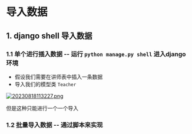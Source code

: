 # 导入数据
## 1. django shell 导入数据
### 1.1 单个进行插入数据 -- 运行 `python manage.py shell` 进入django环境
- 假设我们需要在讲师表中插入一条数据
- 导入我们的模型类 `Teacher`

[![20230818113227.png](https://i.postimg.cc/8kX6mQbP/20230818113227.png)](https://postimg.cc/RqfhvY8j)

但是这种只能进行一个一个导入

### 1.2 批量导入数据 -- 通过脚本来实现